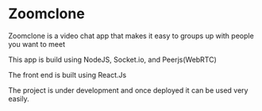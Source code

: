 # Zoomclone

Zoomclone is a video chat app that makes it easy to groups up with people you want to meet

This app is build using NodeJS, Socket.io, and Peerjs(WebRTC)

The front end is built using React.Js

The project is under development and once deployed it can be used very easily.

